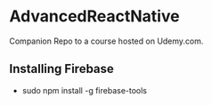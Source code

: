 # AdvancedReactNative

Companion Repo to a course hosted on Udemy.com.  

## Installing Firebase
* sudo npm install -g firebase-tools
